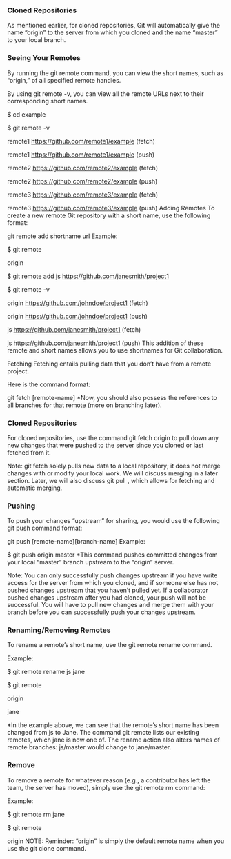 ### Cloned Repositories
As mentioned earlier, for cloned repositories, Git will automatically give the name “origin” to the server from which you cloned and the name “master” to your local branch.

### Seeing Your Remotes
By running the git remote command, you can view the short names, such as “origin,” of all specified remote handles.

By using git remote -v, you can view all the remote URLs next to their corresponding short names.

$ cd example

$ git remote -v

remote1 https://github.com/remote1/example (fetch)

remote1 https://github.com/remote1/example (push)

remote2 https://github.com/remote2/example (fetch)

remote2 https://github.com/remote2/example (push)

remote3 https://github.com/remote3/example (fetch)

remote3 https://github.com/remote3/example (push)
Adding Remotes
To create a new remote Git repository with a short name, use the following format:

git remote add shortname url
Example:

$ git remote

origin

$ git remote add js https://github.com/janesmith/project1

$ git remote -v

origin https://github.com/johndoe/project1 (fetch)

origin https://github.com/johndoe/project1 (push)

js     https://github.com/janesmith/project1 (fetch)

js     https://github.com/janesmith/project1 (push)
This addition of these remote and short names allows you to use shortnames for Git collaboration.

Fetching
Fetching entails pulling data that you don’t have from a remote project.

Here is the command format:

git fetch [remote-name]
*Now, you should also possess the references to all branches for that remote (more on branching later).

### Cloned Repositories

For cloned repositories, use the command git fetch origin to pull down any new changes that were pushed to the server since you cloned or last fetched from it.

Note: git fetch solely pulls new data to a local repository; it does not merge changes with or modify your local work. We will discuss merging in a later section. Later, we will also discuss git pull , which allows for fetching and automatic merging.

### Pushing
To push your changes “upstream” for sharing, you would use the following git push command format:

git push [remote-name][branch-name]
Example:

$ git push origin master
*This command pushes committed changes from your local “master” branch upstream to the “origin” server.

Note: You can only successfully push changes upstream if you have write access for the server from which you cloned, and if someone else has not pushed changes upstream that you haven’t pulled yet. If a collaborator pushed changes upstream after you had cloned, your push will not be successful. You will have to pull new changes and merge them with your branch before you can successfully push your changes upstream.

### Renaming/Removing Remotes


To rename a remote’s short name, use the git remote rename command.

Example:

$ git remote rename js jane

$ git remote

origin

jane

*In the example above, we can see that the remote’s short name has been changed from js to Jane. The command git remote lists our existing remotes, which jane is now one of. The rename action also alters names of remote branches: js/master would change to jane/master.

### Remove

To remove a remote for whatever reason (e.g., a contributor has left the team, the server has moved), simply use the git remote rm command:

Example:

$ git remote rm jane

$ git remote

origin
NOTE: Reminder: “origin” is simply the default remote name when you use the git clone command.